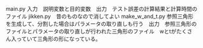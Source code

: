 main.py 入力　説明変数と目的変数　出力　テスト誤差の計算結果と計算時間のファイル
jikken.py　昔のものなので消してよい
make_w_and_t.py 参照三角形を生成して、分割した場合はパラメータの取り直しも行う　出力　参照三角形のファイルとパラメータの取り直しが行われた三角形のファイル　wとtがたくさん入っていて三角形の形になっている。

